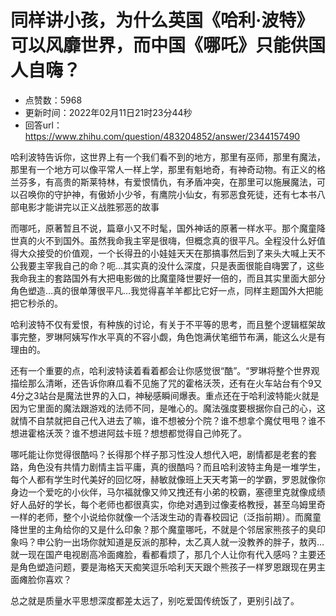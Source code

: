 # 同样讲小孩，为什么英国《哈利·波特》可以风靡世界，而中国《哪吒》只能供国人自嗨？
- 点赞数：5968
- 更新时间：2022年02月11日21时23分44秒
- 回答url：https://www.zhihu.com/question/483204852/answer/2344157490
<body>
 <p data-pid="tvwzavMy">哈利波特告诉你，这世界上有一个我们看不到的地方，那里有巫师，那里有魔法，那里有一个地方可以像平常人一样上学，那里有魁地奇，有神奇动物。有正义的格兰芬多，有高贵的斯莱特林，有爱恨情仇，有矛盾冲突，在那里可以施展魔法，可以召唤你的守护神，有傲娇小少爷，有鹰院小仙女，有邪恶食死徒，还有七本书八部电影才能讲完以正义战胜邪恶的故事</p>
 <p data-pid="a7BQuwT0">而哪吒，原著暂且不说，篇章小又不时髦，国外神话的原著一样水平。那个魔童降世真的火不到国外。虽然我命我主宰是很嗨，但概念真的很平凡。全程没什么好值得大众接受的价值观，一个长得丑的小娃娃天天在那搞事然后到了来头大喊上天不公我要主宰我自己的命？呃…其实真的没什么深度，只是表面很能自嗨罢了，这些我命我主的套路国外有大把电影做的比魔童降世要好一倍的，而且其实里面大部分角色塑造…真的很单薄很平凡…我觉得喜羊羊都比它好一点，同样主题国外大把能把它秒杀的。</p>
 <p data-pid="D84L5eJv">哈利波特不仅有爱恨，有种族的讨论，有关于不平等的思考，而且整个逻辑框架故事完整，罗琳阿姨写作水平真的不容小觑，角色饱满伏笔细节布满，能这么火是有理由的。</p>
 <p data-pid="7BoHK373">还有一个重要的点，哈利波特读着看着都会让你感觉很“酷”。“罗琳将整个世界观描绘那么清晰，还告诉你麻瓜看不见施了咒的霍格沃茨，还有在火车站台有个9又4分之3站台是魔法世界的入口，神秘感瞬间爆表。重点还在于哈利波特能火就是因为它里面的魔法跟游戏的法师不同，是唯心的。魔法强度要根据你自己的心，这就情不自禁就把自己代入进去了嘛，谁不想被分个院？谁不想拿个魔仗甩甩？谁不想进霍格沃茨？谁不想进阿兹卡班？想想都觉得自己帅死了。</p>
 <p data-pid="5z-U3Y9e">哪吒能让你觉得很酷吗？长得那个样子那习性没人想代入吧，剧情都是老套的套路，角色没有共情力剧情主旨平庸，真的很酷吗？而且哈利波特主角是一堆学生，每个人都有学生时代美好的回忆呀，赫敏就像班上天天考第一的学霸，罗恩就像你身边一个爱吃的小伙伴，马尔福就像又帅又拽还有小弟的校霸，塞德里克就像成绩好人品好的学长，每个老师也都很真实，你绝对遇到过像麦格教授，甚至乌姆里奇一样的老师，整个小说给你就像一个活泼生动的青春校园记（泛指前期）。而魔童降世里的主角给你的又是什么印象？那个魔童哪吒，不就是个邻居家熊孩子的臭印象吗？申公豹一出场你就知道是反派的那种，太乙真人就一没教养的胖子，敖丙…就一现在国产电视剧高冷面瘫脸，看都看烦了，那几个人让你有代入感吗？主要还是角色塑造问题，要是海格天天痴笑逗乐哈利天天跟个熊孩子一样罗恩跟现在男主面瘫脸你喜欢？</p>
 <p data-pid="eskgqHKh">总之就是质量水平思想深度都差太远了，别吃爱国传统饭了，更别引战了。</p>
</body>